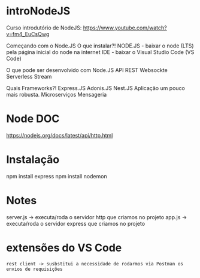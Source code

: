 # introNodeJS
Curso introdutório de NodeJS: https://www.youtube.com/watch?v=fm4_EuCsQwg

Começando com o Node.JS
  O que instalar?!
    NODE.JS
      - baixar o node (LTS) pela página inicial do node na internet
    IDE
      - baixar o Visual Studio Code (VS Code)

  O que pode ser desenvolvido com Node.JS
    API REST
    Websockte
    Serverless
    Stream

  Quais Frameworks?!
    Express.JS
    Adonis.JS
    Nest.JS
      Aplicação um pouco mais robusta.
      Microserviços
      Mensageria

# Node DOC
https://nodejs.org/docs/latest/api/http.html

# Instalação
  npm install express
	npm install nodemon

# Notes
  server.js -> executa/roda o servidor http que criamos no projeto
  app.js -> executa/roda o servidor express que criamos no projeto

  # extensões do VS Code
    rest client -> susbstitui a necessidade de rodarmos via Postman os envios de requisições
    